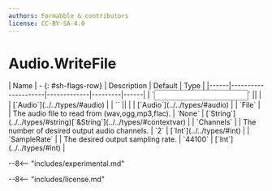 ```yaml
---
authors: Formabble & contributors
license: CC-BY-SA-4.0
---
```



# Audio.WriteFile

<div class="sh-parameters" markdown="1">
| Name | - {: #sh-flags-row} | Description | Default | Type |
|------|---------------------|-------------|---------|------|
| `<input>` || | | [`Audio`](../../types/#audio) |
| `<output>` || | | [`Audio`](../../types/#audio) |
| `File` |  | The audio file to read from (wav,ogg,mp3,flac). | `None` | [`String`](../../types/#string)[`&String`](../../types/#contextvar) |
| `Channels` |  | The number of desired output audio channels. | `2` | [`Int`](../../types/#int) |
| `SampleRate` |  | The desired output sampling rate. | `44100` | [`Int`](../../types/#int) |

</div>

--8<-- "includes/experimental.md"



--8<-- "includes/license.md"

